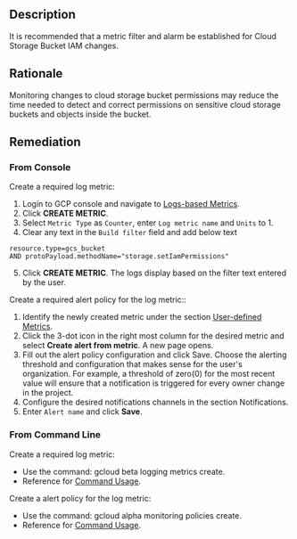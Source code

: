 ## Description

It is recommended that a metric filter and alarm be established for Cloud Storage Bucket IAM changes.

## Rationale

Monitoring changes to cloud storage bucket permissions may reduce the time needed to detect and correct permissions on sensitive cloud storage buckets and objects inside the bucket.

## Remediation

### From Console

Create a required log metric:

1. Login to GCP console and navigate to [Logs-based Metrics](https://console.cloud.google.com/logs/metrics).
2. Click **CREATE METRIC**.
3. Select `Metric Type` as `Counter`, enter `Log metric name` and `Units` to 1.
4. Clear any text in the `Build filter` field and add below text
```
resource.type=gcs_bucket
AND protoPayload.methodName="storage.setIamPermissions"
```
5. Click **CREATE METRIC**. The logs display based on the filter text entered by the user.

Create a required alert policy for the log metric::

1. Identify the newly created metric under the section [User-defined Metrics](https://console.cloud.google.com/logs/metrics).
2. Click the 3-dot icon in the right most column for the desired metric and select **Create alert from metric**. A new page opens.
3. Fill out the alert policy configuration and click Save. Choose the alerting threshold and configuration that makes sense for the user's organization. For example, a threshold of zero(0) for the most recent value will ensure that a notification is triggered for every owner change in the project.
4. Configure the desired notifications channels in the section Notifications.
5. Enter `Alert name` and click **Save**.

### From Command Line

Create a required log metric:
   - Use the command: gcloud beta logging metrics create.
   - Reference for [Command Usage](https://cloud.google.com/sdk/gcloud/reference/beta/logging/metrics/create).

Create a alert policy for the log metric:
   - Use the command: gcloud alpha monitoring policies create.
   - Reference for [Command Usage](https://cloud.google.com/sdk/gcloud/reference/alpha/monitoring/policies/create).
